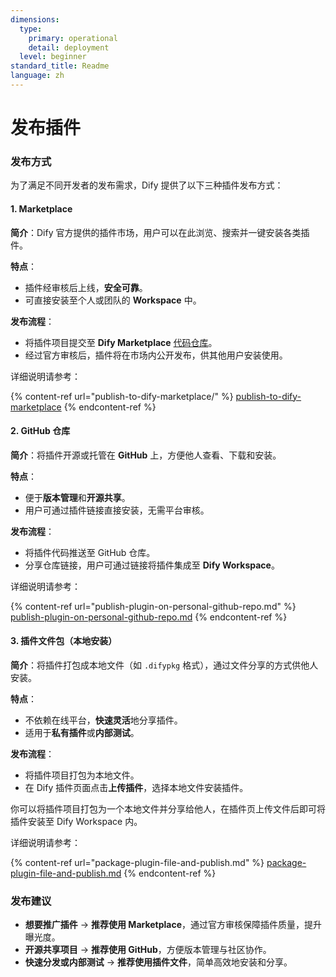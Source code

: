 ```yaml
---
dimensions:
  type:
    primary: operational
    detail: deployment
  level: beginner
standard_title: Readme
language: zh
---
```


# 发布插件

### 发布方式

为了满足不同开发者的发布需求，Dify 提供了以下三种插件发布方式：

#### **1. Marketplace**

**简介**：Dify 官方提供的插件市场，用户可以在此浏览、搜索并一键安装各类插件。

**特点**：

* 插件经审核后上线，**安全可靠**。
* 可直接安装至个人或团队的 **Workspace** 中。

**发布流程**：

* 将插件项目提交至 **Dify Marketplace** [代码仓库](https://github.com/langgenius/dify-plugins)。
* 经过官方审核后，插件将在市场内公开发布，供其他用户安装使用。

详细说明请参考：

{% content-ref url="publish-to-dify-marketplace/" %}
[publish-to-dify-marketplace](publish-to-dify-marketplace/)
{% endcontent-ref %}

#### 2. **GitHub 仓库**

**简介**：将插件开源或托管在 **GitHub** 上，方便他人查看、下载和安装。

**特点**：

* 便于**版本管理**和**开源共享**。
* 用户可通过插件链接直接安装，无需平台审核。

**发布流程**：

* 将插件代码推送至 GitHub 仓库。
* 分享仓库链接，用户可通过链接将插件集成至 **Dify Workspace**。

详细说明请参考：

{% content-ref url="publish-plugin-on-personal-github-repo.md" %}
[publish-plugin-on-personal-github-repo.md](publish-plugin-on-personal-github-repo.md)
{% endcontent-ref %}

#### 3. 插件文件包（本地安装）

**简介**：将插件打包成本地文件（如 `.difypkg` 格式），通过文件分享的方式供他人安装。

**特点**：

* 不依赖在线平台，**快速灵活**地分享插件。
* 适用于**私有插件**或**内部测试**。

**发布流程**：

* 将插件项目打包为本地文件。
* 在 Dify 插件页面点击**上传插件**，选择本地文件安装插件。

你可以将插件项目打包为一个本地文件并分享给他人，在插件页上传文件后即可将插件安装至 Dify Workspace 内。

详细说明请参考：

{% content-ref url="package-plugin-file-and-publish.md" %}
[package-plugin-file-and-publish.md](package-plugin-file-and-publish.md)
{% endcontent-ref %}

### **发布建议**

* **想要推广插件** → **推荐使用 Marketplace**，通过官方审核保障插件质量，提升曝光度。
* **开源共享项目** → **推荐使用 GitHub**，方便版本管理与社区协作。
* **快速分发或内部测试** → **推荐使用插件文件**，简单高效地安装和分享。